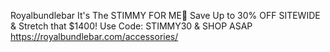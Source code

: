 Royalbundlebar 
 It's The STIMMY FOR ME🤑 
Save Up to 30% OFF SITEWIDE & 
Stretch that $1400! 
Use Code: STIMMY30
 & SHOP ASAP 
https://royalbundlebar.com/accessories/

